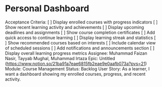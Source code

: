 # Personal Dashboard

Acceptance Criteria: [ ] Display enrolled courses with progress indicators
[ ] Show recent learning activity and achievements
[ ] Display upcoming deadlines and assignments
[ ] Show course completion certificates
[ ] Add quick access to continue learning
[ ] Display learning streak and statistics
[ ] Show recommended courses based on interests
[ ] Include calendar view of scheduled sessions
[ ] Add notifications and announcements section
[ ] Display overall learning progress metrics
Assignee: Muhammad Faizan Nasir, Tayyab Mughal, Muhammad Irtaza
Epic: Untitled (https://www.notion.so/21ba91a7eae6815fb2eae9e0aafb073a?pvs=21)
Module: Course Management
Status: Backlog
User Story: As a learner, I want a dashboard showing my enrolled courses, progress, and recent activity.